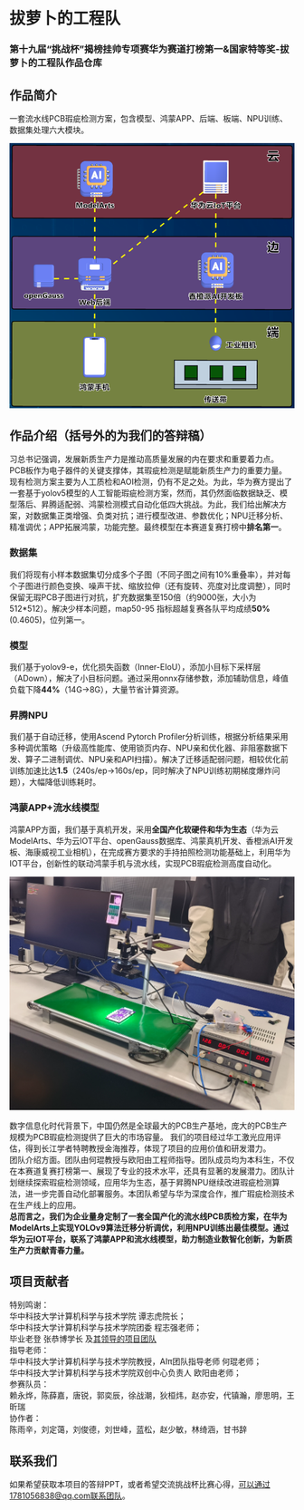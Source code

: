 # 拔萝卜的工程队
### 第十九届“挑战杯”揭榜挂帅专项赛华为赛道打榜第一&amp;国家特等奖-拔萝卜的工程队作品仓库 
## 作品简介
一套流水线PCB瑕疵检测方案，包含模型、鸿蒙APP、后端、板端、NPU训练、数据集处理六大模块。 

![架构图](structure.png)
## 作品介绍（括号外的为我们的答辩稿）  
习总书记强调，发展新质生产力是推动高质量发展的内在要求和重要着力点。PCB板作为电子器件的关键支撑体，其瑕疵检测是赋能新质生产力的重要力量。现有检测方案主要为人工质检和AOI检测，仍有不足之处。为此，华为赛方提出了一套基于yolov5模型的人工智能瑕疵检测方案，然而，其仍然面临数据缺乏、模型落后、昇腾适配弱、鸿蒙检测模式自动化低四大挑战。为此，我们给出解决方案，对数据集正类增强、负类对抗；进行模型改进、参数优化；NPU迁移分析、精准调优；APP拓展鸿蒙，功能完整。最终模型在本赛道复赛打榜中**排名第一**。  
### 数据集  
我们将现有小样本数据集切分成多个子图（不同子图之间有10%重叠率），并对每个子图进行颜色变换、噪声干扰、缩放拉伸（还有旋转、亮度对比度调整），同时保留无瑕PCB子图进行对抗，扩充数据集至150倍（约9000张，大小为512*512）。解决少样本问题，map50-95 指标超越复赛各队平均成绩**50%**(0.4605)，位列第一。 
### 模型  
我们基于yolov9-e，优化损失函数（Inner-EIoU），添加小目标下采样层（ADown），解决了小目标问题。通过采用onnx存储参数，添加辅助信息，峰值负载下降**44%**（14G->8G），大量节省计算资源。  
### 昇腾NPU  
我们基于自动迁移，使用Ascend Pytorch Profiler分析训练，根据分析结果采用多种调优策略（升级高性能库、使用锁页内存、NPU亲和优化器、非阻塞数据下发、算子二进制调优、NPU亲和API扫描）。解决了迁移适配弱问题，相较优化前训练加速比达**1.5**（240s/ep->160s/ep，同时解决了NPU训练初期梯度爆炸问题），大幅降低训练耗时。  
### 鸿蒙APP+流水线模型  
鸿蒙APP方面，我们基于真机开发，采用**全国产化软硬件和华为生态**（华为云ModelArts、华为云IOT平台、openGauss数据库、鸿蒙真机开发、香橙派AI开发板、海康威视工业相机），在完成赛方要求的手持拍照检测功能基础上，利用华为IOT平台，创新性的联动鸿蒙手机与流水线，实现PCB瑕疵检测高度自动化。  

![流水线模型](pipeline-model.png)  

数字信息化时代背景下，中国仍然是全球最大的PCB生产基地，庞大的PCB生产规模为PCB瑕疵检测提供了巨大的市场容量。
我们的项目经过华工激光应用评估，得到长江学者特聘教授金海推荐，体现了项目的应用价值和研发潜力。  
团队介绍方面。团队由何琨教授与欧阳由工程师指导。团队成员均为本科生，不仅在本赛道复赛打榜第一、展现了专业的技术水平，还具有显著的发展潜力。团队计划继续探索瑕疵检测领域，应用华为生态，基于昇腾NPU继续改进瑕疵检测算法，进一步完善自动化部署服务。本团队希望与华为深度合作，推广瑕疵检测技术在生产线上的应用。  
**总而言之，我们为企业量身定制了一套全国产化的流水线PCB质检方案，在华为ModelArts上实现YOLOv9算法迁移分析调优，利用NPU训练出最佳模型。通过华为云IOT平台，联系了鸿蒙APP和流水线模型，助力制造业数智化创新，为新质生产力贡献青春力量。**

## 项目贡献者
特别鸣谢：  
华中科技大学计算机科学与技术学院 谭志虎院长；  
华中科技大学计算机科学与技术学院团委 程志强老师；  
毕业老登 张恭博学长 及[其领导的项目团队](https://github.com/Nobody-Zhang/huaweicloud_2023)  
指导老师：  
华中科技大学计算机科学与技术学院教授，AIπ团队指导老师 何琨老师；  
华中科技大学计算机科学与技术学院双创中心负责人 欧阳由老师；  
参赛队员：  
赖永烨，陈薛嘉，唐锐，郭奕辰，徐战潮，狄桓炜，赵亦安，代镇瀚，廖思明，王昕瑞  
协作者：  
陈雨辛，刘定蔼，刘俊德，刘世峰，蓝松，赵少敏，林绮涵，甘书辞  

## 联系我们
如果希望获取本项目的答辩PPT，或者希望交流挑战杯比赛心得，可以通过1781056838@qq.com联系团队。  


